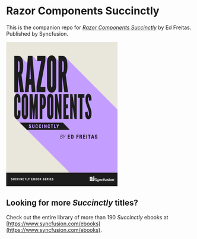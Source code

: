 # Razor Components Succinctly

This is the companion repo for [*Razor Components Succinctly*](https://www.syncfusion.com/ebooks/) by Ed Freitas. Published by Syncfusion.

[![cover](https://github.com/SyncfusionSuccinctlyE-Books/Razor-Components-Succinctly/blob/main/cover.png)](https://www.syncfusion.com/ebooks)

## Looking for more _Succinctly_ titles?

Check out the entire library of more than 190 _Succinctly_ ebooks at [https://www.syncfusion.com/ebooks](https://www.syncfusion.com/ebooks).